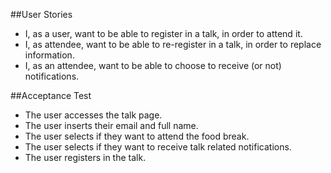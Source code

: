 ##User Stories
* I, as a user, want to be able to register in a talk, in order to attend it.
* I, as attendee, want to be able to re-register in a talk, in order to replace information.
* I, as an attendee, want to be able to choose to receive (or not) notifications.

##Acceptance Test

* The user accesses the talk page.
* The user inserts their email and full name.
* The user selects if they want to attend the food break.
* The user selects if they want to receive talk related notifications.
* The user registers in the talk.

